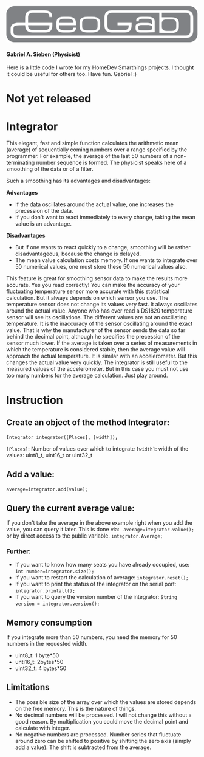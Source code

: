 ![GeoGab Logo](./images/GeoGab.svg)

#### Gabriel A. Sieben (Physicist)
Here is a little code I wrote for my HomeDev Smarthings projects. I thought it could be useful for others too. Have fun. Gabriel :)

# Not yet released

# Integrator
This elegant, fast and simple function calculates the arithmetic mean (average) of sequentially coming numbers over a range specified by the programmer. For example, the average of the last 50 numbers of a non-terminating number sequence is formed. The physicist speaks here of a smoothing of the data or of a filter.

Such a smoothing has its advantages and disadvantages:

**Advantages**
- If the data oscillates around the actual value, one increases the precession of the data. 
- If you don't want to react immediately to every change, taking the mean value is an advantage. 

**Disadvantages**
- But if one wants to react quickly to a change, smoothing will be rather disadvantageous, because the change is delayed. 
- The mean value calculation costs memory. If one wants to integrate over 50 numerical values, one must store these 50 numerical values also. 


This feature is great for smoothing sensor data to make the results more accurate. Yes you read correctly! You can make the accuracy of your fluctuating temperature sensor more accurate with this statistical calculation. But it always depends on which sensor you use. The temperature sensor does not change its values very fast. It always oscillates around the actual value. Anyone who has ever read a DS1820 temperature sensor will see its oscillations. The different values are not an oscillating temperature. It is the inaccuracy of the sensor oscillating around the exact value. That is why the manufacturer of the sensor sends the data so far behind the decimal point, although he specifies the precession of the sensor much lower. If the average is taken over a series of measurements in which the temperature is considered stable, then the average value will approach the actual temperature. It is similar with an accelerometer. But this changes the actual value very quickly. The integrator is still useful to the measured values of the accelerometer. But in this case you must not use too many numbers for the average calculation. Just play around. 

# Instruction
## Create an object of the method Integrator: 
`Integrator integrator([Places], [width]);`

``[Places]``: Number of values over which to integrate
``[width]``: width of the values: uint8_t, uint16_t or uint32_t

## Add a value:
`average=integrator.add(value);`

## Query the current average value:
If you don't take the average in the above example right when you add the value, you can query it later.
This is done via: 
` average=itegrator.value();`
or by direct access to the public variable. 
`integrator.Average;`

### Further:
- If you want to know how many seats you have already occupied, use: `int number=integrator.size();`
- If you want to restart the calculation of average: `integrator.reset();`
- If you want to print the status of the integrator on the serial port: `integrator.printall();`
- If you want to query the version number of the integrator: `String version = integrator.version();`

## Memory consumption
If you integrate more than 50 numbers, you need the memory for 50 numbers in the requested width. 
- uint8_t: 1 byte*50
- unti16_t: 2bytes*50
- uint32_t: 4 bytes*50

## Limitations
- The possible size of the array over which the values are stored depends on the free memory. This is the nature of things. 
- No decimal numbers will be processed. I will not change this without a good reason. By multiplication you could move the decimal point and calculate with integer. 
- No negative numbers are processed. Number series that fluctuate around zero can be shifted to positive by shifting the zero axis (simply add a value).   The shift is subtracted from the average.
